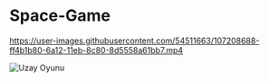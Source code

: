 # Space-Game


https://user-images.githubusercontent.com/54511663/107208688-ff4b1b80-6a12-11eb-8c80-8d5558a61bb7.mp4



![Uzay Oyunu](https://user-images.githubusercontent.com/54511663/107209448-e131eb00-6a13-11eb-98b3-3288404f4db3.gif)


